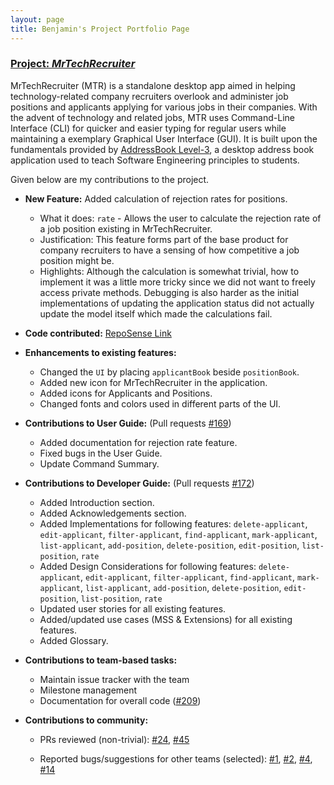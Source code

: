 ```yaml
---
layout: page
title: Benjamin's Project Portfolio Page
---
```


### <u>Project: <i>MrTechRecruiter</i> </u>

MrTechRecruiter (MTR) is a standalone desktop app aimed in helping technology-related company recruiters overlook and administer job positions and applicants applying for various jobs in their companies.
With the advent of technology and related jobs, MTR uses Command-Line Interface (CLI) for quicker and easier typing for regular users while maintaining a exemplary Graphical User Interface (GUI).
It is built upon the fundamentals provided by [AddressBook Level-3](https://se-education.org/addressbook-level3/), a desktop address book application used to teach Software Engineering principles to students.

Given below are my contributions to the project.

* **New Feature:** Added calculation of rejection rates for positions.
    * What it does: `rate` - Allows the user to calculate the rejection rate of a job position existing in MrTechRecruiter.
    * Justification: This feature forms part of the base product for company recruiters to have a sensing of how competitive a job position might be.
    * Highlights: Although the calculation is somewhat trivial, how to implement it was a little more tricky since we did not want to freely access private methods. Debugging is also harder as the initial implementations
    of updating the application status did not actually update the model itself which made the calculations fail.
  

* **Code contributed:** [RepoSense Link](https://nus-cs2103-ay2122s1.github.io/tp-dashboard/?search=benjamintan99&sort=groupTitle&sortWithin=title&since=2021-09-17&timeframe=commit&mergegroup=&groupSelect=groupByRepos&breakdown=false)


* **Enhancements to existing features:** 
   * Changed the `UI` by placing `applicantBook` beside `positionBook`.
   * Added new icon for MrTechRecruiter in the application.
   * Added icons for Applicants and Positions.
   * Changed fonts and colors used in different parts of the UI.


* **Contributions to User Guide:** (Pull requests [#169](https://github.com/AY2122S1-CS2103-F10-1/tp/pull/169))
  * Added documentation for rejection rate feature.
  * Fixed bugs in the User Guide.  
  * Update Command Summary.


* **Contributions to Developer Guide:** (Pull requests [#172](https://github.com/AY2122S1-CS2103-F10-1/tp/pull/172/files))
  * Added Introduction section.
  * Added Acknowledgements section.
  * Added Implementations for following features: `delete-applicant`, `edit-applicant`, `filter-applicant`, 
    `find-applicant`, `mark-applicant`, `list-applicant`, `add-position`, `delete-position`, `edit-position`, 
    `list-position`, `rate`
  * Added Design Considerations for following features: `delete-applicant`, `edit-applicant`, `filter-applicant`,
    `find-applicant`, `mark-applicant`, `list-applicant`, `add-position`, `delete-position`, `edit-position`,
    `list-position`, `rate`
  * Updated user stories for all existing features.
  * Added/updated use cases (MSS & Extensions) for all existing features.
  * Added Glossary.


* **Contributions to team-based tasks:** 
  * Maintain issue tracker with the team
  * Milestone management
  * Documentation for overall code ([#209](https://github.com/AY2122S1-CS2103-F10-1/tp/pull/209))


* **Contributions to community:** 

  * PRs reviewed (non-trivial): [#24](https://github.com/AY2122S1-CS2103-F10-1/tp/pull/24), 
  [#45](https://github.com/AY2122S1-CS2103-F10-1/tp/pull/45)
  
  * Reported bugs/suggestions for other teams (selected): [#1](https://github.com/BenjaminTan99/ped/issues/1),
  [#2](https://github.com/BenjaminTan99/ped/issues/2), [#4](https://github.com/BenjaminTan99/ped/issues/4), 
    [#14](https://github.com/BenjaminTan99/ped/issues/14)


